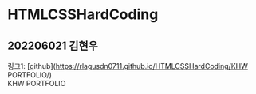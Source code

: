 # HTMLCSSHardCoding
## 202206021 김현우
링크1: [github](https://rlagusdn0711.github.io/HTMLCSSHardCoding/KHW PORTFOLIO/)   
KHW PORTFOLIO
